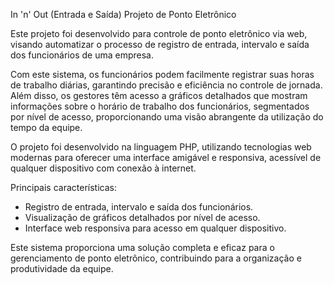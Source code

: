 In 'n' Out (Entrada e Saída)
Projeto de Ponto Eletrônico

Este projeto foi desenvolvido para controle de ponto eletrônico via web, visando automatizar o processo de registro de entrada, intervalo e saída dos funcionários de uma empresa.

Com este sistema, os funcionários podem facilmente registrar suas horas de trabalho diárias, garantindo precisão e eficiência no controle de jornada. Além disso, os gestores têm acesso a gráficos detalhados que mostram informações sobre o horário de trabalho dos funcionários, segmentados por nível de acesso, proporcionando uma visão abrangente da utilização do tempo da equipe.

O projeto foi desenvolvido na linguagem PHP, utilizando tecnologias web modernas para oferecer uma interface amigável e responsiva, acessível de qualquer dispositivo com conexão à internet.

Principais características:
- Registro de entrada, intervalo e saída dos funcionários.
- Visualização de gráficos detalhados por nível de acesso.
- Interface web responsiva para acesso em qualquer dispositivo.

Este sistema proporciona uma solução completa e eficaz para o gerenciamento de ponto eletrônico, contribuindo para a organização e produtividade da equipe.






